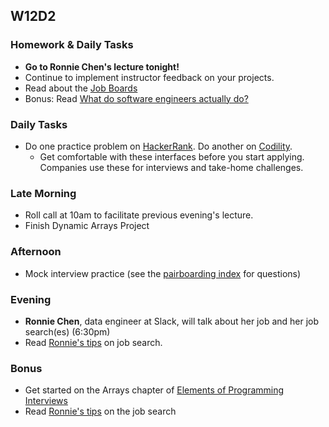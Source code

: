 ## W12D2
### Homework & Daily Tasks
* **Go to Ronnie Chen's lecture tonight!**
* Continue to implement instructor feedback on your projects.
* Read about the [Job Boards][job-boards]
* Bonus: Read [What do software engineers actually do?][what-software-engineers-do]

### Daily Tasks
* Do one practice problem on [HackerRank][HackerRank]. Do another on [Codility][codility].
  * Get comfortable with these interfaces before you start applying. Companies use these for interviews and take-home challenges.

### Late Morning
* Roll call at 10am to facilitate previous evening's lecture.
* Finish Dynamic Arrays Project

### Afternoon

* Mock interview practice (see the [pairboarding index][pair-boarding-index] for questions)

### Evening
* **Ronnie Chen**, data engineer at Slack, will talk about her job and her job search(es) (6:30pm)
* Read [Ronnie's tips][ronnie-tips] on job search.

### Bonus

* Get started on the Arrays chapter of [Elements of Programming Interviews][elements-book]
* Read [Ronnie's tips][ronnie-tips] on the job search

<!-- Internal Resources -->
[Jobberwocky]: http://progress.appacademy.io/jobberwocky
[calendar]: https://calendar.google.com/calendar/embed?src=appacademy.io_r61pl5c3vl1vatl28hquvhtf4o%40group.calendar.google.com&ctz=America/Los_Angeles
[pair-boarding-index]: ../technical-skills/whiteboarding/index.md#d6

<!-- Applying & Networking -->
[ronnie-tips]: https://gist.github.com/ronnieftw/7907630469242f0999ea
[job-boards]: ../applying/job-boards.md

<!-- Technical Interview Resources -->
[elements-book]: http://elementsofprogramminginterviews.com/
[HackerRank]: https://www.hackerrank.com/
[codility]: https://codility.com/

<!-- Algorithms Projects & Lectures -->
[array-lecture]: https://vimeo.com/175717721


<!-- Algorithms Readings & Projects -->
[big-o-readings]: https://github.com/appacademy/job-search-curriculum/tree/master/SF/algorithms/w11d1



<!-- Misc -->
[what-software-engineers-do]: ../technical-skills/engineering-culture/what-do-software-engineers-do.md
